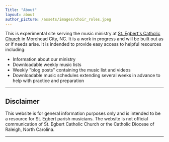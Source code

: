 ```yaml
---
Title: "About"
layout: about
author_picture: /assets/images/choir_roles.jpeg
---
```


This is experimental site serving the music ministry at [St. Egbert's Catholic Church](https://www.stegbertcatholicchurch.org/) in Morehead City, NC. It is a work in progress and will be built out as or if needs arise. It is indended to provide easy access to helpful resources including:

* Information about our ministry
* Downloadable weekly music lists
* Weekly "blog posts" containing the music list and videos
* Downloadable music schedules extending several weeks in advance to help with practice and preparation

---

## Disclaimer

This website is for general information purposes only and is intended to be a resource for St. Egbert parish musicians. The website is not official communication of St. Egbert Catholic Church or the Catholic Diocese of Raleigh, North Carolina.

---

